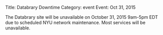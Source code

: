 Title: Databrary Downtime
Category: event
Event: Oct 31, 2015

The Databrary site will be unavailable on October 31, 2015 9am-5pm EDT due to scheduled NYU network maintenance.  Most services will be unavailable.
